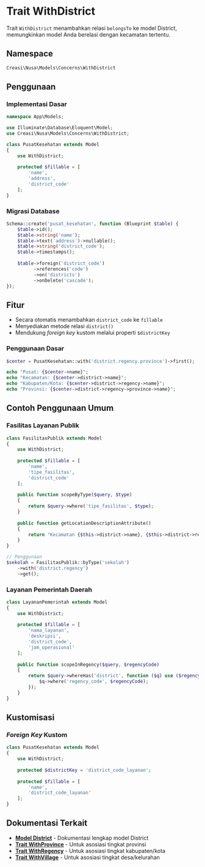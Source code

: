 # Trait WithDistrict

Trait `WithDistrict` menambahkan relasi `belongsTo` ke model District, memungkinkan model Anda berelasi dengan kecamatan tertentu.

## Namespace

```php
Creasi\Nusa\Models\Concerns\WithDistrict
```

## Penggunaan

### Implementasi Dasar

```php
namespace App\Models;

use Illuminate\Database\Eloquent\Model;
use Creasi\Nusa\Models\Concerns\WithDistrict;

class PusatKesehatan extends Model
{
    use WithDistrict;
    
    protected $fillable = [
        'name',
        'address',
        'district_code'
    ];
}
```

### Migrasi Database

```php
Schema::create('pusat_kesehatan', function (Blueprint $table) {
    $table->id();
    $table->string('name');
    $table->text('address')->nullable();
    $table->string('district_code');
    $table->timestamps();
    
    $table->foreign('district_code')
          ->references('code')
          ->on('districts')
          ->onDelete('cascade');
});
```

## Fitur

- Secara otomatis menambahkan `district_code` ke `fillable`
- Menyediakan metode relasi `district()`
- Mendukung *foreign key* kustom melalui properti `$districtKey`

### Penggunaan Dasar

```php
$center = PusatKesehatan::with('district.regency.province')->first();

echo "Pusat: {$center->name}";
echo "Kecamatan: {$center->district->name}";
echo "Kabupaten/Kota: {$center->district->regency->name}";
echo "Provinsi: {$center->district->regency->province->name}";
```

## Contoh Penggunaan Umum

### Fasilitas Layanan Publik

```php
class FasilitasPublik extends Model
{
    use WithDistrict;
    
    protected $fillable = [
        'name',
        'tipe_fasilitas',
        'district_code'
    ];
    
    public function scopeByType($query, $type)
    {
        return $query->where('tipe_fasilitas', $type);
    }
    
    public function getLocationDescriptionAttribute()
    {
        return "Kecamatan {$this->district->name}, {$this->district->regency->name}";
    }
}

// Penggunaan
$sekolah = FasilitasPublik::byType('sekolah')
    ->with('district.regency')
    ->get();
```

### Layanan Pemerintah Daerah

```php
class LayananPemerintah extends Model
{
    use WithDistrict;
    
    protected $fillable = [
        'nama_layanan',
        'deskripsi',
        'district_code',
        'jam_operasional'
    ];
    
    public function scopeInRegency($query, $regencyCode)
    {
        return $query->whereHas('district', function ($q) use ($regencyCode) {
            $q->where('regency_code', $regencyCode);
        });
    }
}
```

## Kustomisasi

### *Foreign Key* Kustom

```php
class PusatKesehatan extends Model
{
    use WithDistrict;
    
    protected $districtKey = 'district_code_layanan';
    
    protected $fillable = [
        'name',
        'district_code_layanan'
    ];
}
```

## Dokumentasi Terkait

- **[Model District](/id/api/models/district)** - Dokumentasi lengkap model District
- **[Trait WithProvince](/id/api/concerns/with-province)** - Untuk asosiasi tingkat provinsi
- **[Trait WithRegency](/id/api/concerns/with-regency)** - Untuk asosiasi tingkat kabupaten/kota
- **[Trait WithVillage](/id/api/concerns/with-village)** - Untuk asosiasi tingkat desa/kelurahan